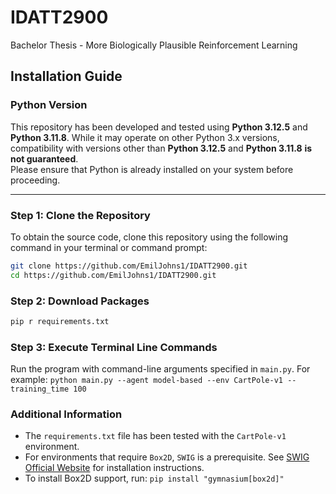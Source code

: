 # IDATT2900
Bachelor Thesis - More Biologically Plausible Reinforcement Learning

## Installation Guide

### Python Version  
This repository has been developed and tested using **Python 3.12.5** and **Python 3.11.8**. While it may operate on other Python 3.x versions, compatibility with versions other than **Python 3.12.5** and **Python 3.11.8** **is not guaranteed**.  
Please ensure that Python is already installed on your system before proceeding.

---

### Step 1: Clone the Repository  
To obtain the source code, clone this repository using the following command in your terminal or command prompt:

```bash
git clone https://github.com/EmilJohns1/IDATT2900.git
cd https://github.com/EmilJohns1/IDATT2900.git
```

### Step 2: Download Packages
```bash
pip r requirements.txt
```

### Step 3: Execute Terminal Line Commands
Run the program with command-line arguments specified in `main.py`. For example:
`python main.py --agent model-based --env CartPole-v1 --training_time 100`

### Additional Information  
- The `requirements.txt` file has been tested with the `CartPole-v1` environment.  
- For environments that require `Box2D`, `SWIG` is a prerequisite. See [SWIG Official Website](http://www.swig.org/) for installation instructions.  
- To install Box2D support, run: `pip install "gymnasium[box2d]"`